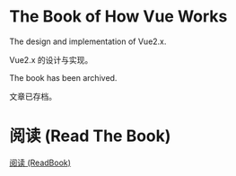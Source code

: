 # The Book of How Vue Works

The design and implementation of Vue2.x.

Vue2.x 的设计与实现。

The book has been archived.

文章已存档。

# 阅读 (Read The Book)

[阅读 (ReadBook)](./src/index.md)
